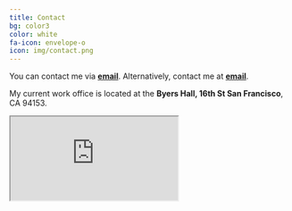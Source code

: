 ```yaml
---
title: Contact
bg: color3
color: white 
fa-icon: envelope-o
icon: img/contact.png
---
```


You can contact me via **[email](dibyendu.chem.presi@gmail.com)**. Alternatively, contact me at **[email](dibyendu.salilab.org)**.

My current work office is located at the **Byers Hall, 16th St San Francisco**, CA 94153.

<div class="icontain">
  <iframe src="https://www.google.com/maps/embed?pb=!1m18!1m12!1m3!1d5898.66583363224!2d-71.10239336878662!3d42.33542501123007!2m3!1f0!2f0!3f0!3m2!1i1024!2i768!4f13.1!3m3!1m2!1s0x89e379895b79ced3%3A0x679266ac78a5478a!2s655+Huntington+Ave!5e0!3m2!1sen!2sus!4v1397283489103" allowfullscreen></iframe>
</div>

